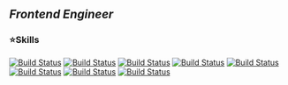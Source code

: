## _Frontend Engineer_

### ⭐Skills
[![Build Status](https://img.shields.io/badge/React.js-2ED3F3?style=flat-square&logo=React&logoColor=white)](https://travis-ci.org/joemccann/dillinger) [![Build Status](https://img.shields.io/badge/Next.js-252525?style=flat-square&logo=Next.js&logoColor=white)](https://travis-ci.org/joemccann/dillinger) [![Build Status](https://img.shields.io/badge/TypeScript-2F74C0?style=flat-square&logo=TypeScript&logoColor=white)](https://travis-ci.org/joemccann/dillinger) [![Build Status](https://img.shields.io/badge/Styled_Components-DB7093?style=flat-square&logo=styled-components&logoColor=white)](https://travis-ci.org/joemccann/dillinger) [![Build Status](https://img.shields.io/badge/Storybook-FF4785?style=flat-square&logo=Storybook&logoColor=white)](https://travis-ci.org/joemccann/dillinger) [![Build Status](https://img.shields.io/badge/Git-F05032?style=flat-square&logo=Git&logoColor=white)](https://travis-ci.org/joemccann/dillinger)
[![Build Status](https://img.shields.io/badge/Docker-2496ED?style=flat-square&logo=Docker&logoColor=white)](https://travis-ci.org/joemccann/dillinger) [![Build Status](https://img.shields.io/badge/Django-092E20?style=flat-square&logo=Django&logoColor=white)](https://travis-ci.org/joemccann/dillinger)
